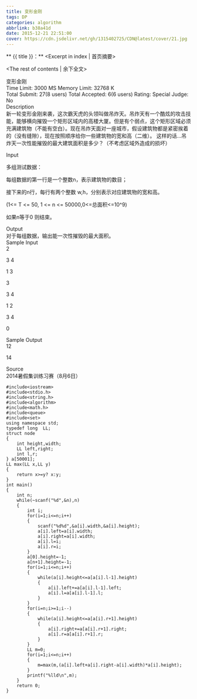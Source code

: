 ```yaml
---
title: 变形金刚
tags: DP
categories: algorithm
abbrlink: b38a41d
date: 2015-12-21 22:51:00
cover: https://cdn.jsdelivr.net/gh/1315402725/CDN@latest/cover/21.jpg
---
```

** {{ title }}：** <Excerpt in index | 首页摘要>
<!-- more -->
<The rest of contents | 余下全文>


变形金刚   
Time Limit: 3000 MS	Memory Limit: 32768 K   
Total Submit: 27(8 users)	Total Accepted: 6(6 users)	Rating: 	Special Judge: No   
Description   
新一轮变形金刚来袭，这次霸天虎的头领叫做吊炸天。吊炸天有一个酷炫的攻击技能，能够横向摧毁一个矩形区域内的高楼大厦。但是有个弱点，这个矩形区域必须充满建筑物（不能有空白）。现在吊炸天面对一座城市，假设建筑物都是紧密挨着的（没有缝隙），现在按照顺序给你一些建筑物的宽和高（二维）。 这样的话...吊炸天一次性能摧毁的最大建筑面积是多少？（不考虑区域外造成的损坏）   

Input   
 
多组测试数据：   

每组数据的第一行是一个整数n，表示建筑物的数目；   

接下来的n行，每行有两个整数 w,h，分别表示对应建筑物的宽和高。   

(1<= T <= 50, 1 <= n <= 50000,0<=总面积<=10^9)   

如果n等于0 则结束。   

Output   
     对于每组数据，输出能一次性摧毁的最大面积。   
Sample Input   
2   
   
3 4   

1 3   

3   

3 4   

1 2   
  
3 4   

0   

Sample Output   
12   

14   

Source   
2014暑假集训练习赛（8月6日）   


```
#include<iostream>
#include<stdio.h>
#include<string.h>
#include<algorithm>
#include<math.h>
#include<queue>
#include<set>
using namespace std;
typedef long  LL;
struct node
{
    int height,width;
    LL left,right;
    int l,r;
} a[50001];
LL max(LL x,LL y)
{
    return x>=y? x:y;
}
int main()
{
    int n;
    while(~scanf("%d",&n),n)
    {
        int i;
        for(i=1;i<=n;i++)
        {
            scanf("%d%d",&a[i].width,&a[i].height);
            a[i].left=a[i].width;
            a[i].right=a[i].width;
            a[i].l=i;
            a[i].r=i;
        }
        a[0].height=-1;
        a[n+1].height=-1;
        for(i=1;i<=n;i++)
        {
            while(a[i].height<=a[a[i].l-1].height)
            {            
                a[i].left+=a[a[i].l-1].left;
                a[i].l=a[a[i].l-1].l;
            }
        }
        for(i=n;i>=1;i--)
        {
            while(a[i].height<=a[a[i].r+1].height)
            {
                a[i].right+=a[a[i].r+1].right;
                a[i].r=a[a[i].r+1].r;
            }
        }
        LL m=0;
        for(i=1;i<=n;i++)
        {
            m=max(m,(a[i].left+a[i].right-a[i].width)*a[i].height);
        }
        printf("%lld\n",m);
    }
    return 0;
}
```